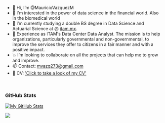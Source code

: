 - 👋 Hi, I’m @MauricioVazquezM
- 👀 I'm interested in the power of data science in the financial world. Also in the biomedical world
- 🌱 I’m currently studying a double BS degree in Data Science and Actuarial Science at @ [itam.mx](https://www.itam.mx).
- 💼 Experience as ITAM's Data Center Data Analyst. The mission is to help organizations, particularly governmental and non-governmental,
to improve the services they offer to citizens in a fair manner and with a positive impact.
- 💥 I’m looking to collaborate on all the projects that can help me to grow and improve. 
- 📫 Contact: mvazq273@gmail.com
- 🔎 CV: ['Click to take a look of my CV'](https://mauriciovazquezm.github.io/welcome-to-millennial)



<br>

### GitHub Stats
[![My GitHub Stats](https://github-readme-stats.vercel.app/api?username=MauricioVazquezM&theme=yeblu&show_icons=true&count_private=true)](https://github.com/anuraghazra/github-readme-stats)

<a href="https://github.com/anuraghazra/github-readme-stats"><img align="center" src="https://github-readme-stats.vercel.app/api/top-langs/?username=mauriciovazquezm&layout=compact&theme=yeblu" /></a>

